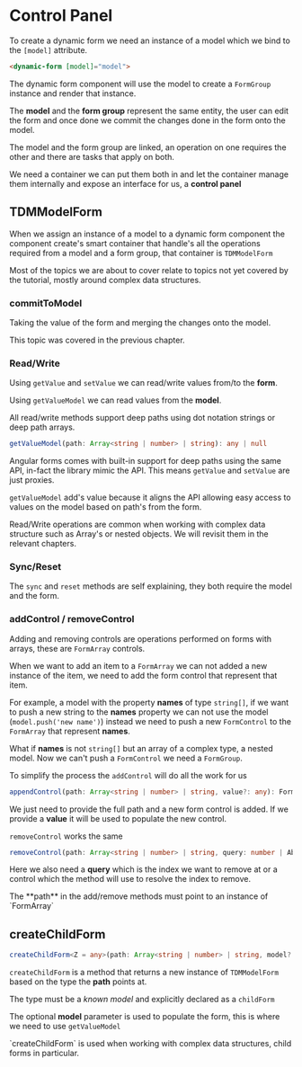 # Control Panel
To create a dynamic form we need an instance of a model which we
bind to the `[model]` attribute.
```html
<dynamic-form [model]="model">
```

The dynamic form component will use the model to create a `FormGroup`
instance and render that instance.

The **model** and the **form group** represent the same entity, the user
can edit the form and once done we commit the changes done in the form
onto the model.

The model and the form group are linked, an operation on one requires
the other and there are tasks that apply on both.

We need a container we can put them both in and let the container
manage them internally and expose an interface for us, a **control
panel**

## TDMModelForm
When we assign an instance of a model to a dynamic form component the
component create's smart container that handle's all the operations
required from a model and a form group, that container is `TDMModelForm`

<div class="info">
Most of the topics we are about to cover relate to topics not yet
covered by the tutorial, mostly around complex data structures.
</div>

### commitToModel
Taking the value of the form and merging the changes onto the model.

This topic was covered in the previous chapter.
 
### Read/Write 
Using `getValue` and `setValue` we can read/write values from/to the
**form**.

Using `getValueModel` we can read values from the **model**.

All read/write methods support deep paths using dot notation strings
or deep path arrays.

```ts
getValueModel(path: Array<string | number> | string): any | null
``` 

Angular forms comes with built-in support for deep paths using the
same API, in-fact the library mimic the API. This means `getValue` and
`setValue` are just proxies.

`getValueModel` add's value because it aligns the API allowing easy
access to values on the model based on path's from the form.

<div class="alert">
Read/Write operations are common when working with complex data structure
such as Array's or nested objects. We will revisit them in the relevant
chapters. 
</div>

### Sync/Reset
The `sync` and `reset` methods are self explaining, they both
require the model and the form.

### addControl / removeControl
Adding and removing controls are operations performed on forms with
arrays, these are `FormArray` controls.

When we want to add an item to a `FormArray` we can not added a new
instance of the item, we need to add the form control that represent
that item.

For example, a model with the property **names** of type `string[]`, if
we want to push a new string to the **names** property we can not use
the model (`model.push('new name')`) instead we need to push a new
`FormControl` to the `FormArray` that represent **names**.

What if **names** is not `string[]` but an array of a complex type, a
nested model. Now we can't push a `FormControl` we need a `FormGroup`.

To simplify the process the `addControl` will do all the work for us
```ts
appendControl(path: Array<string | number> | string, value?: any): FormGroup | FormControl
```

We just need to provide the full path and a new form control is added.
If we provide a **value** it will be used to populate the new control.

`removeControl` works the same

```ts
removeControl(path: Array<string | number> | string, query: number | AbstractControl): AbstractControl | undefined
```

Here we also need a **query** which is the index we want to remove at
or a control which the method will use to resolve the index to remove.

<div class="alert">
The **path** in the add/remove methods must point to an instance of `FormArray`
</div>

## createChildForm

```ts
createChildForm<Z = any>(path: Array<string | number> | string, model?: Z): TDMModelForm<Z> {
```

`createChildForm` is a method that returns a new instance of `TDMModelForm`
based on the type the **path** points at.

The type must be a *known model* and explicitly declared as a `childForm`

The optional **model** parameter is used to populate the form, this is
where we need to use `getValueModel`

<div class="alert">
`createChildForm` is used when working with complex data structures,
child forms in particular. 
</div>